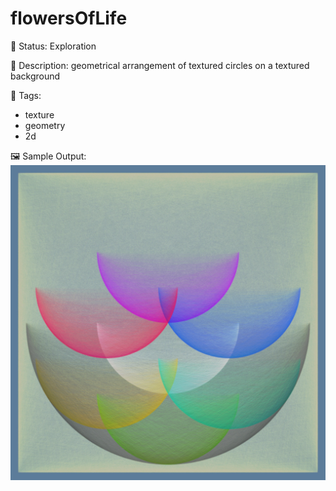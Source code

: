 # flowersOfLife

🧪 Status: Exploration

📎 Description: geometrical arrangement of textured circles on a textured background 

🎨 Tags: 
- texture
- geometry
- 2d

🖼️ Sample Output:  
<img src="mySketch1652991850192.webp" alt="flowersOfLife Sample Output" width="800" />
